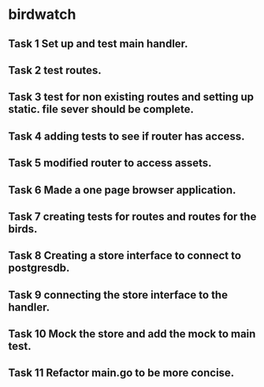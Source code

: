 # birdwatch

## Task 1 Set up and test main handler.
## Task 2 test routes.
## Task 3 test for non existing routes and setting up static. file sever should be complete.
## Task 4 adding tests to see if router has access.
## Task 5 modified router to access assets.
## Task 6 Made a one page browser application.
## Task 7 creating tests for routes and routes for the birds.
## Task 8 Creating a store interface to connect to postgresdb.
## Task 9 connecting the store interface to the handler.
## Task 10 Mock the store and add the mock to main test.
## Task 11 Refactor main.go to be more concise.
